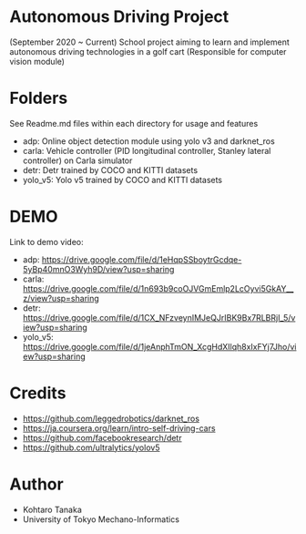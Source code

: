 # Autonomous Driving Project

(September 2020 ~ Current)
School project aiming to learn and implement autonomous driving technologies in a golf cart
(Responsible for computer vision module)

# Folders

See Readme.md files within each directory for usage and features

* adp: Online object detection module using yolo v3 and darknet_ros
* carla: Vehicle controller (PID longitudinal controller, Stanley lateral controller) on Carla simulator
* detr: Detr trained by COCO and KITTI datasets
* yolo_v5: Yolo v5 trained by COCO and KITTI datasets

# DEMO

Link to demo video: 
* adp: https://drive.google.com/file/d/1eHqpSSboytrGcdqe-5yBp40mnO3Wyh9D/view?usp=sharing
* carla: https://drive.google.com/file/d/1n693b9coOJVGmEmlp2LcOyvi5GkAY__z/view?usp=sharing
* detr: https://drive.google.com/file/d/1CX_NFzveynIMJeQJrIBK9Bx7RLBRjI_5/view?usp=sharing
* yolo_v5: https://drive.google.com/file/d/1jeAnphTmON_XcgHdXIlqh8xIxFYj7Jho/view?usp=sharing


# Credits
* https://github.com/leggedrobotics/darknet_ros
* https://ja.coursera.org/learn/intro-self-driving-cars
* https://github.com/facebookresearch/detr
* https://github.com/ultralytics/yolov5

# Author

* Kohtaro Tanaka
* University of Tokyo Mechano-Informatics

